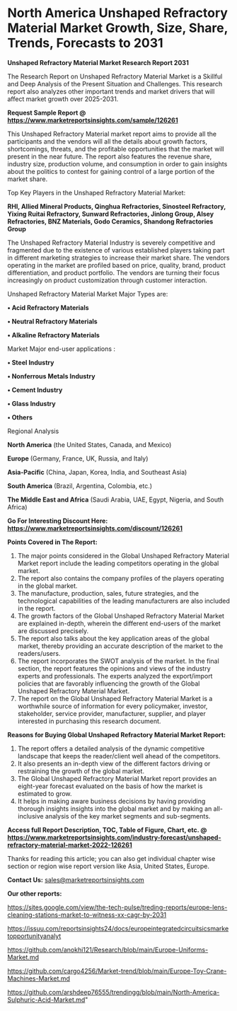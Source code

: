 # North America Unshaped Refractory Material Market Growth, Size, Share, Trends, Forecasts to 2031

<strong>Unshaped Refractory Material Market Research Report 2031</strong>

The Research Report on Unshaped Refractory Material Market is a Skillful and Deep Analysis of the Present Situation and Challenges. This research report also analyzes other important trends and market drivers that will affect market growth over 2025-2031.

<strong>Request Sample Report @ <a href=https://www.marketreportsinsights.com/sample/126261>https://www.marketreportsinsights.com/sample/126261</a></strong>

This Unshaped Refractory Material market report aims to provide all the participants and the vendors will all the details about growth factors, shortcomings, threats, and the profitable opportunities that the market will present in the near future. The report also features the revenue share, industry size, production volume, and consumption in order to gain insights about the politics to contest for gaining control of a large portion of the market share.

Top Key Players in the Unshaped Refractory Material Market:

<strong>RHI, Allied Mineral Products, Qinghua Refractories, Sinosteel Refractory, Yixing Ruitai Refractory, Sunward Refractories, Jinlong Group, Alsey Refractories, BNZ Materials, Godo Ceramics, Shandong Refractories Group</strong>

The Unshaped Refractory Material Industry is severely competitive and fragmented due to the existence of various established players taking part in different marketing strategies to increase their market share. The vendors operating in the market are profiled based on price, quality, brand, product differentiation, and product portfolio. The vendors are turning their focus increasingly on product customization through customer interaction.

Unshaped Refractory Material Market Major Types are:

<strong>• Acid Refractory Materials

• Neutral Refractory Materials

• Alkaline Refractory Materials</strong>

Market Major end-user applications :

<strong>• Steel Industry

• Nonferrous Metals Industry

• Cement Industry

• Glass Industry

• Others</strong>

Regional Analysis

</u><strong><b>North America</b></strong> (the United States, Canada, and Mexico)

<strong><b>Europe </b></strong>(Germany, France, UK, Russia, and Italy)

<strong><b>Asia-Pacific</b></strong> (China, Japan, Korea, India, and Southeast Asia)

<strong><b>South America</b></strong> (Brazil, Argentina, Colombia, etc.)

<strong><b>The Middle East and Africa</b></strong> (Saudi Arabia, UAE, Egypt, Nigeria, and South Africa)

<strong>Go For Interesting Discount Here: <a href=https://www.marketreportsinsights.com/discount/126261>https://www.marketreportsinsights.com/discount/126261</a></strong>

<strong>Points Covered in The Report:</strong>
<ol>
  <li>The major points considered in the Global Unshaped Refractory Material Market report include the leading competitors operating in the global market.</li>
  <li>The report also contains the company profiles of the players operating in the global market.</li>
  <li>The manufacture, production, sales, future strategies, and the technological capabilities of the leading manufacturers are also included in the report.</li>
  <li>The growth factors of the Global Unshaped Refractory Material Market are explained in-depth, wherein the different end-users of the market are discussed precisely.</li>
  <li>The report also talks about the key application areas of the global market, thereby providing an accurate description of the market to the readers/users.</li>
  <li>The report incorporates the SWOT analysis of the market. In the final section, the report features the opinions and views of the industry experts and professionals. The experts analyzed the export/import policies that are favorably influencing the growth of the Global Unshaped Refractory Material Market.</li>
  <li>The report on the Global Unshaped Refractory Material Market is a worthwhile source of information for every policymaker, investor, stakeholder, service provider, manufacturer, supplier, and player interested in purchasing this research document.</li>
</ol>
<strong>Reasons for Buying Global Unshaped Refractory Material Market Report:</strong>

<ol>
  <li>The report offers a detailed analysis of the dynamic competitive landscape that keeps the reader/client well ahead of the competitors.</li>
  <li>It also presents an in-depth view of the different factors driving or restraining the growth of the global market.</li>
  <li>The Global Unshaped Refractory Material Market report provides an eight-year forecast evaluated on the basis of how the market is estimated to grow.</li>
  <li>It helps in making aware business decisions by having providing thorough insights insights into the global market and by making an all-inclusive analysis of the key market segments and sub-segments.</li>
</ol>
<strong>Access full Report Description, TOC, Table of Figure, Chart, etc. @ <a href=https://www.marketreportsinsights.com/industry-forecast/unshaped-refractory-material-market-2022-126261>https://www.marketreportsinsights.com/industry-forecast/unshaped-refractory-material-market-2022-126261</a></strong>


Thanks for reading this article; you can also get individual chapter wise section or region wise report version like Asia, United States, Europe.

<strong>Contact Us:</strong>
sales@marketreportsinsights.com

<strong>Our other reports:</strong>

<a href=https://sites.google.com/view/the-tech-pulse/treding-reports/europe-lens-cleaning-stations-market-to-witness-xx-cagr-by-2031>https://sites.google.com/view/the-tech-pulse/treding-reports/europe-lens-cleaning-stations-market-to-witness-xx-cagr-by-2031</a>

<a href=https://issuu.com/reportsinsights24/docs/europeintegratedcircuitsicsmarketopportunityanalyt>https://issuu.com/reportsinsights24/docs/europeintegratedcircuitsicsmarketopportunityanalyt</a>

<a href=https://github.com/anokhi121/Research/blob/main/Europe-Uniforms-Market.md>https://github.com/anokhi121/Research/blob/main/Europe-Uniforms-Market.md</a>

<a href=https://github.com/cargo4256/Market-trend/blob/main/Europe-Toy-Crane-Machines-Market.md>https://github.com/cargo4256/Market-trend/blob/main/Europe-Toy-Crane-Machines-Market.md</a>

<a href=https://github.com/arshdeep76555/trendingg/blob/main/North-America-Sulphuric-Acid-Market.md>https://github.com/arshdeep76555/trendingg/blob/main/North-America-Sulphuric-Acid-Market.md</a>"

